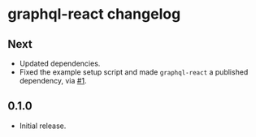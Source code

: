 # graphql-react changelog

## Next

* Updated dependencies.
* Fixed the example setup script and made `graphql-react` a published dependency, via [#1](https://github.com/jaydenseric/graphql-react/pull/1).

## 0.1.0

* Initial release.
